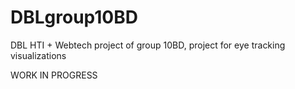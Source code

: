 # DBLgroup10BD
DBL HTI + Webtech project of group 10BD, project for eye tracking visualizations

WORK IN PROGRESS
